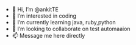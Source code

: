 - 👋 Hi, I’m @ankitTE
- 👀 I’m interested in coding
- 🌱 I’m currently learning java, ruby,python
- 💞️ I’m looking to collaborate on test automaaion
- 📫 Message me here directly

<!---
ankitTE/ankitTE is a ✨ special ✨ repository because its `README.md` (this file) appears on your GitHub profile.
You can click the Preview link to take a look at your changes.
--->
